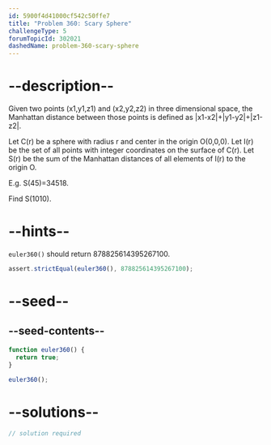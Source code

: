 ```yaml
---
id: 5900f4d41000cf542c50ffe7
title: "Problem 360: Scary Sphere"
challengeType: 5
forumTopicId: 302021
dashedName: problem-360-scary-sphere
---
```


# --description--

Given two points (x1,y1,z1) and (x2,y2,z2) in three dimensional space, the Manhattan distance between those points is defined as |x1-x2|+|y1-y2|+|z1-z2|.

Let C(r) be a sphere with radius r and center in the origin O(0,0,0). Let I(r) be the set of all points with integer coordinates on the surface of C(r). Let S(r) be the sum of the Manhattan distances of all elements of I(r) to the origin O.

E.g. S(45)=34518.

Find S(1010).

# --hints--

`euler360()` should return 878825614395267100.

```js
assert.strictEqual(euler360(), 878825614395267100);
```

# --seed--

## --seed-contents--

```js
function euler360() {
  return true;
}

euler360();
```

# --solutions--

```js
// solution required
```
